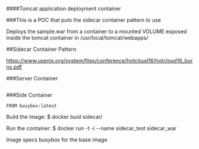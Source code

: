 ####Tomcat application deployment container

###This is a POC that puts the sidecar container pattern to use

Deploys the sample.war from a container to a mounted VOLUME exposed
inside the tomcat container in /usr/local/tomcat/webapps/

##Sidecar Container Pattern

https://www.usenix.org/system/files/conference/hotcloud16/hotcloud16_burns.pdf

###Server Container

```docker
```
###Side Container

```docker
FROM busybox:latest
```

Build the image:
$ docker buid sidecar/

Run the container:
$ docker run -t -i --name sidecar_test sidecar_war

Image specs
busybox for the base image
